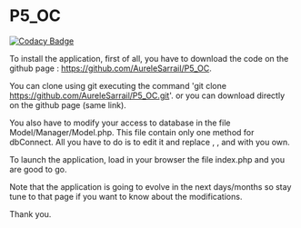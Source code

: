 # P5_OC

[![Codacy Badge](https://api.codacy.com/project/badge/Grade/b6d686bdd6904eaeb4d198c7a6609354)](https://app.codacy.com/app/AureleSarrail/P5_OC?utm_source=github.com&utm_medium=referral&utm_content=AureleSarrail/P5_OC&utm_campaign=Badge_Grade_Dashboard)

To install the application, first of all, you have to download the code on the github page :
https://github.com/AureleSarrail/P5_OC.

You can clone using git executing the command 'git clone https://github.com/AureleSarrail/P5_OC.git'.
or you can download directly on the github page (same link).

You also have to modify your access to database in the file Model/Manager/Model.php.
This file contain only one method for dbConnect.
All you have to do is to edit it and replace <host>, <dbname>, <user> and <password> with you own.
  
To launch the application, load in your browser the file index.php and you are good to go.

Note that the application is going to evolve in the next days/months so stay tune to that page if you want to know about the modifications.

Thank you.

